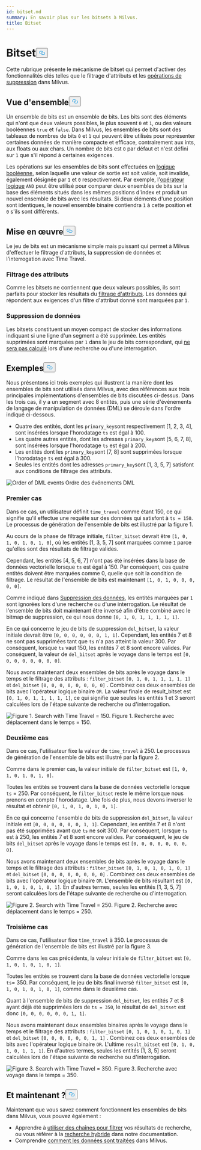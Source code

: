 ```yaml
---
id: bitset.md
summary: En savoir plus sur les bitsets à Milvus.
title: Bitset
---
```

<h1 id="Bitset" class="common-anchor-header">Bitset<button data-href="#Bitset" class="anchor-icon" translate="no">
      <svg translate="no"
        aria-hidden="true"
        focusable="false"
        height="20"
        version="1.1"
        viewBox="0 0 16 16"
        width="16"
      >
        <path
          fill="#0092E4"
          fill-rule="evenodd"
          d="M4 9h1v1H4c-1.5 0-3-1.69-3-3.5S2.55 3 4 3h4c1.45 0 3 1.69 3 3.5 0 1.41-.91 2.72-2 3.25V8.59c.58-.45 1-1.27 1-2.09C10 5.22 8.98 4 8 4H4c-.98 0-2 1.22-2 2.5S3 9 4 9zm9-3h-1v1h1c1 0 2 1.22 2 2.5S13.98 12 13 12H9c-.98 0-2-1.22-2-2.5 0-.83.42-1.64 1-2.09V6.25c-1.09.53-2 1.84-2 3.25C6 11.31 7.55 13 9 13h4c1.45 0 3-1.69 3-3.5S14.5 6 13 6z"
        ></path>
      </svg>
    </button></h1><p>Cette rubrique présente le mécanisme de bitset qui permet d'activer des fonctionnalités clés telles que le filtrage d'attributs et les <a href="https://milvus.io/blog/2022-02-07-how-milvus-deletes-streaming-data-in-distributed-cluster.md">opérations de suppression</a> dans Milvus.</p>
<h2 id="Overview" class="common-anchor-header">Vue d'ensemble<button data-href="#Overview" class="anchor-icon" translate="no">
      <svg translate="no"
        aria-hidden="true"
        focusable="false"
        height="20"
        version="1.1"
        viewBox="0 0 16 16"
        width="16"
      >
        <path
          fill="#0092E4"
          fill-rule="evenodd"
          d="M4 9h1v1H4c-1.5 0-3-1.69-3-3.5S2.55 3 4 3h4c1.45 0 3 1.69 3 3.5 0 1.41-.91 2.72-2 3.25V8.59c.58-.45 1-1.27 1-2.09C10 5.22 8.98 4 8 4H4c-.98 0-2 1.22-2 2.5S3 9 4 9zm9-3h-1v1h1c1 0 2 1.22 2 2.5S13.98 12 13 12H9c-.98 0-2-1.22-2-2.5 0-.83.42-1.64 1-2.09V6.25c-1.09.53-2 1.84-2 3.25C6 11.31 7.55 13 9 13h4c1.45 0 3-1.69 3-3.5S14.5 6 13 6z"
        ></path>
      </svg>
    </button></h2><p>Un ensemble de bits est un ensemble de bits. Les bits sont des éléments qui n'ont que deux valeurs possibles, le plus souvent <code translate="no">0</code> et <code translate="no">1</code>, ou des valeurs booléennes <code translate="no">true</code> et <code translate="no">false</code>. Dans Milvus, les ensembles de bits sont des tableaux de nombres de bits <code translate="no">0</code> et <code translate="no">1</code> qui peuvent être utilisés pour représenter certaines données de manière compacte et efficace, contrairement aux ints, aux floats ou aux chars. Un nombre de bits est <code translate="no">0</code> par défaut et n'est défini sur <code translate="no">1</code> que s'il répond à certaines exigences.</p>
<p>Les opérations sur les ensembles de bits sont effectuées en <a href="/docs/fr/boolean.md">logique booléenne</a>, selon laquelle une valeur de sortie est soit valide, soit invalide, également désignée par <code translate="no">1</code> et <code translate="no">0</code> respectivement. Par exemple, l'<a href="https://milvus.io/docs/v2.1.x/boolean.md#Logical-operators">opérateur logique</a> <code translate="no">AND</code> peut être utilisé pour comparer deux ensembles de bits sur la base des éléments situés dans les mêmes positions d'index et produit un nouvel ensemble de bits avec les résultats. Si deux éléments d'une position sont identiques, le nouvel ensemble binaire contiendra <code translate="no">1</code> à cette position et <code translate="no">0</code> s'ils sont différents.</p>
<h2 id="Implementation" class="common-anchor-header">Mise en œuvre<button data-href="#Implementation" class="anchor-icon" translate="no">
      <svg translate="no"
        aria-hidden="true"
        focusable="false"
        height="20"
        version="1.1"
        viewBox="0 0 16 16"
        width="16"
      >
        <path
          fill="#0092E4"
          fill-rule="evenodd"
          d="M4 9h1v1H4c-1.5 0-3-1.69-3-3.5S2.55 3 4 3h4c1.45 0 3 1.69 3 3.5 0 1.41-.91 2.72-2 3.25V8.59c.58-.45 1-1.27 1-2.09C10 5.22 8.98 4 8 4H4c-.98 0-2 1.22-2 2.5S3 9 4 9zm9-3h-1v1h1c1 0 2 1.22 2 2.5S13.98 12 13 12H9c-.98 0-2-1.22-2-2.5 0-.83.42-1.64 1-2.09V6.25c-1.09.53-2 1.84-2 3.25C6 11.31 7.55 13 9 13h4c1.45 0 3-1.69 3-3.5S14.5 6 13 6z"
        ></path>
      </svg>
    </button></h2><p>Le jeu de bits est un mécanisme simple mais puissant qui permet à Milvus d'effectuer le filtrage d'attributs, la suppression de données et l'interrogation avec Time Travel.</p>
<h3 id="Attribute-filtering" class="common-anchor-header">Filtrage des attributs</h3><p>Comme les bitsets ne contiennent que deux valeurs possibles, ils sont parfaits pour stocker les résultats du <a href="https://milvus.io/docs/v2.1.x/hybridsearch.md">filtrage d'attributs</a>. Les données qui répondent aux exigences d'un filtre d'attribut donné sont marquées par <code translate="no">1</code>.</p>
<h3 id="Data-deletion" class="common-anchor-header">Suppression de données</h3><p>Les bitsets constituent un moyen compact de stocker des informations indiquant si une ligne d'un segment a été supprimée. Les entités supprimées sont marquées par <code translate="no">1</code> dans le jeu de bits correspondant, qui <a href="https://milvus.io/blog/deleting-data-in-milvus.md">ne sera pas calculé</a> lors d'une recherche ou d'une interrogation.</p>
<h2 id="Examples" class="common-anchor-header">Exemples<button data-href="#Examples" class="anchor-icon" translate="no">
      <svg translate="no"
        aria-hidden="true"
        focusable="false"
        height="20"
        version="1.1"
        viewBox="0 0 16 16"
        width="16"
      >
        <path
          fill="#0092E4"
          fill-rule="evenodd"
          d="M4 9h1v1H4c-1.5 0-3-1.69-3-3.5S2.55 3 4 3h4c1.45 0 3 1.69 3 3.5 0 1.41-.91 2.72-2 3.25V8.59c.58-.45 1-1.27 1-2.09C10 5.22 8.98 4 8 4H4c-.98 0-2 1.22-2 2.5S3 9 4 9zm9-3h-1v1h1c1 0 2 1.22 2 2.5S13.98 12 13 12H9c-.98 0-2-1.22-2-2.5 0-.83.42-1.64 1-2.09V6.25c-1.09.53-2 1.84-2 3.25C6 11.31 7.55 13 9 13h4c1.45 0 3-1.69 3-3.5S14.5 6 13 6z"
        ></path>
      </svg>
    </button></h2><p>Nous présentons ici trois exemples qui illustrent la manière dont les ensembles de bits sont utilisés dans Milvus, avec des références aux trois principales implémentations d'ensembles de bits discutées ci-dessus. Dans les trois cas, il y a un segment avec 8 entités, puis une série d'événements de langage de manipulation de données (DML) se déroule dans l'ordre indiqué ci-dessous.</p>
<ul>
<li>Quatre des entités, dont les <code translate="no">primary_key</code>sont respectivement [1, 2, 3, 4], sont insérées lorsque l'horodatage <code translate="no">ts</code> est égal à 100.</li>
<li>Les quatre autres entités, dont les adresses <code translate="no">primary_key</code>sont [5, 6, 7, 8], sont insérées lorsque l'horodatage <code translate="no">ts</code> est égal à 200.</li>
<li>Les entités dont les <code translate="no">primary_key</code>sont [7, 8] sont supprimées lorsque l'horodatage <code translate="no">ts</code> est égal à 300.</li>
<li>Seules les entités dont les adresses <code translate="no">primary_key</code>sont [1, 3, 5, 7] satisfont aux conditions de filtrage des attributs.</li>
</ul>
<p>
  
   <span class="img-wrapper"> <img translate="no" src="/docs/v2.4.x/assets/bitset_0.svg" alt="Order of DML events" class="doc-image" id="order-of-dml-events" />
   </span> <span class="img-wrapper"> <span>Ordre des événements DML</span> </span></p>
<h3 id="Case-one" class="common-anchor-header">Premier cas</h3><p>Dans ce cas, un utilisateur définit <code translate="no">time_travel</code> comme étant 150, ce qui signifie qu'il effectue une requête sur des données qui satisfont à <code translate="no">ts = 150</code>. Le processus de génération de l'ensemble de bits est illustré par la figure 1.</p>
<p>Au cours de la phase de filtrage initiale, <code translate="no">filter_bitset</code> devrait être <code translate="no">[1, 0, 1, 0, 1, 0, 1, 0]</code>, où les entités [1, 3, 5, 7] sont marquées comme <code translate="no">1</code> parce qu'elles sont des résultats de filtrage valides.</p>
<p>Cependant, les entités [4, 5, 6, 7] n'ont pas été insérées dans la base de données vectorielle lorsque <code translate="no">ts</code> est égal à 150. Par conséquent, ces quatre entités doivent être marquées comme 0, quelle que soit la condition de filtrage. Le résultat de l'ensemble de bits est maintenant <code translate="no">[1, 0, 1, 0, 0, 0, 0, 0]</code>.</p>
<p>Comme indiqué dans <a href="#data-deletion">Suppression des données</a>, les entités marquées par <code translate="no">1</code> sont ignorées lors d'une recherche ou d'une interrogation. Le résultat de l'ensemble de bits doit maintenant être inversé afin d'être combiné avec le bitmap de suppression, ce qui nous donne <code translate="no">[0, 1, 0, 1, 1, 1, 1, 1]</code>.</p>
<p>En ce qui concerne le jeu de bits de suppression <code translate="no">del_bitset</code>, la valeur initiale devrait être <code translate="no">[0, 0, 0, 0, 0, 0, 1, 1]</code>. Cependant, les entités 7 et 8 ne sont pas supprimées tant que <code translate="no">ts</code> n'a pas atteint la valeur 300. Par conséquent, lorsque <code translate="no">ts</code> vaut 150, les entités 7 et 8 sont encore valides. Par conséquent, la valeur de <code translate="no">del_bitset</code> après le voyage dans le temps est <code translate="no">[0, 0, 0, 0, 0, 0, 0, 0]</code>.</p>
<p>Nous avons maintenant deux ensembles de bits après le voyage dans le temps et le filtrage des attributs : <code translate="no">filter_bitset</code> <code translate="no">[0, 1, 0, 1, 1, 1, 1, 1]</code> et <code translate="no">del_bitset</code> <code translate="no">[0, 0, 0, 0, 0, 0, 0, 0]</code> .  Combinez ces deux ensembles de bits avec l'opérateur logique binaire <code translate="no">OR</code>. La valeur finale de result_bitset est <code translate="no">[0, 1, 0, 1, 1, 1, 1, 1]</code>, ce qui signifie que seules les entités 1 et 3 seront calculées lors de l'étape suivante de recherche ou d'interrogation.</p>
<p>
 <span class="img-wrapper">
   <img translate="no" src="/docs/v2.4.x/assets/bitset_1.jpg" alt="Figure 1. Search with Time Travel = 150." class="doc-image" id="figure-1.-search-with-time-travel-=-150." />
   <span>Figure 1. Recherche avec déplacement dans le temps = 150</span>. </span></p>
<h3 id="Case-two" class="common-anchor-header">Deuxième cas</h3><p>Dans ce cas, l'utilisateur fixe la valeur de <code translate="no">time_travel</code> à 250. Le processus de génération de l'ensemble de bits est illustré par la figure 2.</p>
<p>Comme dans le premier cas, la valeur initiale de <code translate="no">filter_bitset</code> est <code translate="no">[1, 0, 1, 0, 1, 0, 1, 0]</code>.</p>
<p>Toutes les entités se trouvent dans la base de données vectorielle lorsque <code translate="no">ts</code> = 250. Par conséquent, le <code translate="no">filter_bitset</code> reste le même lorsque nous prenons en compte l'horodatage. Une fois de plus, nous devons inverser le résultat et obtenir <code translate="no">[0, 1, 0, 1, 0, 1, 0, 1]</code>.</p>
<p>En ce qui concerne l'ensemble de bits de suppression <code translate="no">del_bitset</code>, la valeur initiale est <code translate="no">[0, 0, 0, 0, 0, 0, 1, 1]</code>. Cependant, les entités 7 et 8 n'ont pas été supprimées avant que <code translate="no">ts</code> ne soit 300. Par conséquent, lorsque <code translate="no">ts</code> est à 250, les entités 7 et 8 sont encore valides. Par conséquent, le jeu de bits <code translate="no">del_bitset</code> après le voyage dans le temps est <code translate="no">[0, 0, 0, 0, 0, 0, 0, 0]</code>.</p>
<p>Nous avons maintenant deux ensembles de bits après le voyage dans le temps et le filtrage des attributs : <code translate="no">filter_bitset</code> <code translate="no">[0, 1, 0, 1, 0, 1, 0, 1]</code> et <code translate="no">del_bitset</code> <code translate="no">[0, 0, 0, 0, 0, 0, 0, 0]</code> . Combinez ces deux ensembles de bits avec l'opérateur logique binaire <code translate="no">OR</code>. L'ensemble de bits résultant est <code translate="no">[0, 1, 0, 1, 0, 1, 0, 1]</code>. En d'autres termes, seules les entités [1, 3, 5, 7] seront calculées lors de l'étape suivante de recherche ou d'interrogation.</p>
<p>
 <span class="img-wrapper">
   <img translate="no" src="/docs/v2.4.x/assets/bitset_2.jpg" alt="Figure 2. Search with Time Travel = 250." class="doc-image" id="figure-2.-search-with-time-travel-=-250." />
   <span>Figure 2. Recherche avec déplacement dans le temps = 250</span>. </span></p>
<h3 id="Case-three" class="common-anchor-header">Troisième cas</h3><p>Dans ce cas, l'utilisateur fixe <code translate="no">time_travel</code> à 350. Le processus de génération de l'ensemble de bits est illustré par la figure 3.</p>
<p>Comme dans les cas précédents, la valeur initiale de <code translate="no">filter_bitset</code> est <code translate="no">[0, 1, 0, 1, 0, 1, 0, 1]</code>.</p>
<p>Toutes les entités se trouvent dans la base de données vectorielle lorsque <code translate="no">ts</code>= 350. Par conséquent, le jeu de bits final inversé <code translate="no">filter_bitset</code> est <code translate="no">[0, 1, 0, 1, 0, 1, 0, 1]</code>, comme dans le deuxième cas.</p>
<p>Quant à l'ensemble de bits de suppression <code translate="no">del_bitset</code>, les entités 7 et 8 ayant déjà été supprimées lors de <code translate="no">ts = 350</code>, le résultat de <code translate="no">del_bitset</code> est donc <code translate="no">[0, 0, 0, 0, 0, 0, 1, 1]</code>.</p>
<p>Nous avons maintenant deux ensembles binaires après le voyage dans le temps et le filtrage des attributs : <code translate="no">filter_bitset</code> <code translate="no">[0, 1, 0, 1, 0, 1, 0, 1]</code> et <code translate="no">del_bitset</code> <code translate="no">[0, 0, 0, 0, 0, 0, 1, 1]</code> .  Combinez ces deux ensembles de bits avec l'opérateur logique binaire <code translate="no">OR</code>. L'ultime <code translate="no">result_bitset</code> est <code translate="no">[0, 1, 0, 1, 0, 1, 1, 1]</code>. En d'autres termes, seules les entités [1, 3, 5] seront calculées lors de l'étape suivante de recherche ou d'interrogation.</p>
<p>
 <span class="img-wrapper">
   <img translate="no" src="/docs/v2.4.x/assets/bitset_3.jpg" alt="Figure 3. Search with Time Travel = 350." class="doc-image" id="figure-3.-search-with-time-travel-=-350." />
   <span>Figure 3. Recherche avec voyage dans le temps = 350</span>. </span></p>
<h2 id="Whats-next" class="common-anchor-header">Et maintenant ?<button data-href="#Whats-next" class="anchor-icon" translate="no">
      <svg translate="no"
        aria-hidden="true"
        focusable="false"
        height="20"
        version="1.1"
        viewBox="0 0 16 16"
        width="16"
      >
        <path
          fill="#0092E4"
          fill-rule="evenodd"
          d="M4 9h1v1H4c-1.5 0-3-1.69-3-3.5S2.55 3 4 3h4c1.45 0 3 1.69 3 3.5 0 1.41-.91 2.72-2 3.25V8.59c.58-.45 1-1.27 1-2.09C10 5.22 8.98 4 8 4H4c-.98 0-2 1.22-2 2.5S3 9 4 9zm9-3h-1v1h1c1 0 2 1.22 2 2.5S13.98 12 13 12H9c-.98 0-2-1.22-2-2.5 0-.83.42-1.64 1-2.09V6.25c-1.09.53-2 1.84-2 3.25C6 11.31 7.55 13 9 13h4c1.45 0 3-1.69 3-3.5S14.5 6 13 6z"
        ></path>
      </svg>
    </button></h2><p>Maintenant que vous savez comment fonctionnent les ensembles de bits dans Milvus, vous pouvez également :</p>
<ul>
<li>Apprendre à <a href="https://milvus.io/blog/2022-08-08-How-to-use-string-data-to-empower-your-similarity-search-applications.md">utiliser des chaînes pour filtrer</a> vos résultats de recherche, ou vous référer à la <a href="https://milvus.io/docs/hybridsearch.md">recherche hybride</a> dans notre documentation.</li>
<li>Comprendre <a href="https://milvus.io/docs/v2.1.x/data_processing.md">comment les données sont traitées</a> dans Milvus.</li>
</ul>

